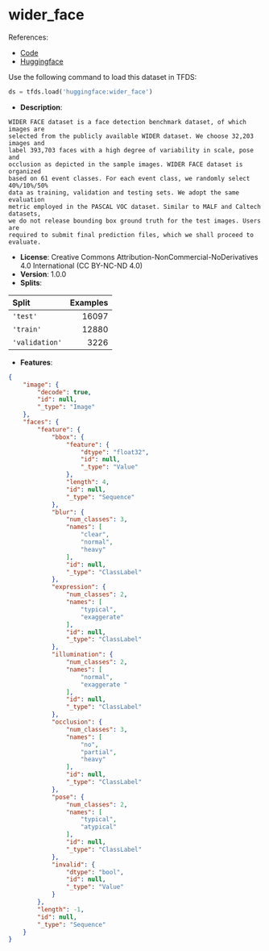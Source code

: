 # wider_face

References:

*   [Code](https://github.com/huggingface/datasets/blob/master/datasets/wider_face)
*   [Huggingface](https://huggingface.co/datasets/wider_face)



Use the following command to load this dataset in TFDS:

```python
ds = tfds.load('huggingface:wider_face')
```

*   **Description**:

```
WIDER FACE dataset is a face detection benchmark dataset, of which images are
selected from the publicly available WIDER dataset. We choose 32,203 images and
label 393,703 faces with a high degree of variability in scale, pose and
occlusion as depicted in the sample images. WIDER FACE dataset is organized
based on 61 event classes. For each event class, we randomly select 40%/10%/50%
data as training, validation and testing sets. We adopt the same evaluation
metric employed in the PASCAL VOC dataset. Similar to MALF and Caltech datasets,
we do not release bounding box ground truth for the test images. Users are
required to submit final prediction files, which we shall proceed to evaluate.
```

*   **License**: Creative Commons Attribution-NonCommercial-NoDerivatives 4.0 International (CC BY-NC-ND 4.0)
*   **Version**: 1.0.0
*   **Splits**:

Split  | Examples
:----- | -------:
`'test'` | 16097
`'train'` | 12880
`'validation'` | 3226

*   **Features**:

```json
{
    "image": {
        "decode": true,
        "id": null,
        "_type": "Image"
    },
    "faces": {
        "feature": {
            "bbox": {
                "feature": {
                    "dtype": "float32",
                    "id": null,
                    "_type": "Value"
                },
                "length": 4,
                "id": null,
                "_type": "Sequence"
            },
            "blur": {
                "num_classes": 3,
                "names": [
                    "clear",
                    "normal",
                    "heavy"
                ],
                "id": null,
                "_type": "ClassLabel"
            },
            "expression": {
                "num_classes": 2,
                "names": [
                    "typical",
                    "exaggerate"
                ],
                "id": null,
                "_type": "ClassLabel"
            },
            "illumination": {
                "num_classes": 2,
                "names": [
                    "normal",
                    "exaggerate "
                ],
                "id": null,
                "_type": "ClassLabel"
            },
            "occlusion": {
                "num_classes": 3,
                "names": [
                    "no",
                    "partial",
                    "heavy"
                ],
                "id": null,
                "_type": "ClassLabel"
            },
            "pose": {
                "num_classes": 2,
                "names": [
                    "typical",
                    "atypical"
                ],
                "id": null,
                "_type": "ClassLabel"
            },
            "invalid": {
                "dtype": "bool",
                "id": null,
                "_type": "Value"
            }
        },
        "length": -1,
        "id": null,
        "_type": "Sequence"
    }
}
```


